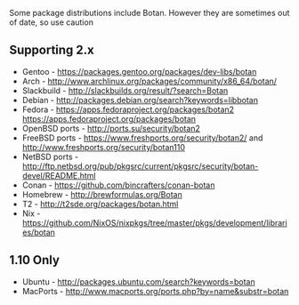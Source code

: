 Some package distributions include Botan. However they are sometimes out of date, so use caution

## Supporting 2.x ##

* Gentoo - https://packages.gentoo.org/packages/dev-libs/botan
* Arch - http://www.archlinux.org/packages/community/x86_64/botan/
* Slackbuild - http://slackbuilds.org/result/?search=Botan
* Debian - http://packages.debian.org/search?keywords=libbotan
* Fedora - https://apps.fedoraproject.org/packages/botan2 https://apps.fedoraproject.org/packages/botan
* OpenBSD ports - http://ports.su/security/botan2
* FreeBSD ports - https://www.freshports.org/security/botan2/ and http://www.freshports.org/security/botan110
* NetBSD ports - http://ftp.netbsd.org/pub/pkgsrc/current/pkgsrc/security/botan-devel/README.html
* Conan - https://github.com/bincrafters/conan-botan
* Homebrew - http://brewformulas.org/Botan
* T2 - http://t2sde.org/packages/botan.html
* Nix - https://github.com/NixOS/nixpkgs/tree/master/pkgs/development/libraries/botan

## 1.10 Only ##

* Ubuntu - http://packages.ubuntu.com/search?keywords=botan
* MacPorts - http://www.macports.org/ports.php?by=name&substr=botan
